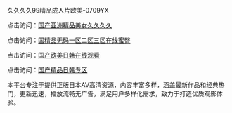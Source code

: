 久久久久99精品成人片欧美-0709YX

点击访问：<a href="https://heiliao2dmwwy.pages.dev">国产亚洲精品美女久久久久</a>

点击访问：<a href="https://heiliaoll4qsx.pages.dev">国精品无码一区二区三区在线蜜臀</a>

点击访问：<a href="https://heiliaowzu4ur.pages.dev">国产欧美日韩在线观看</a>

点击访问：<a href="https://heiliaozj3tjd.pages.dev">国产精品日韩专区</a>

本平台专注于提供正版日本AV高清资源，内容丰富多样，涵盖最新作品和经典热门，更新迅速，播放流畅无广告，满足用户多样化需求，致力于打造优质观影体验。

<span style="display:none;">[Canonical link](https://github.com/tam20250709/so48 ）</span>
